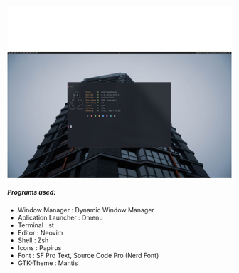 ![image](dotpics/dothazelogo.png)
![image](dotpics/1669560730.png)

##### Programs used:
- Window Manager : Dynamic Window Manager
- Aplication Launcher : Dmenu
- Terminal : st
- Editor : Neovim
- Shell : Zsh
- Icons : Papirus
- Font : SF Pro Text, Source Code Pro (Nerd Font)
- GTK-Theme : Mantis
